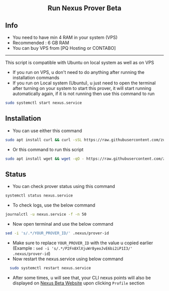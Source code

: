 <h2 align=center>Run Nexus Prover Beta</h2>

## Info

- You need to have min 4 RAM in your system (VPS)
- Recommended : 6 GB RAM
- You can buy VPS from [PQ Hosting or CONTABO]

---

This script is compatible with Ubuntu on local system as well as on VPS

- If you run on VPS, u don't need to do anything after running the installation commands
- If you run on Local system (Ubuntu), u just need to open the terminal after turning on your system to start this prover, it will start running automatically again, if it is not running then use this command to run

```bash
sudo systemctl start nexus.service
```

## Installation

- You can use either this command

```bash
sudo apt install curl && curl -sSL https://raw.githubusercontent.com/zunxbt/nexus-prover/main/nexus.sh | bash
```

- Or this command to run this script

```bash
sudo apt install wget && wget -qO - https://raw.githubusercontent.com/zunxbt/nexus-prover/main/nexus.sh | bash
```

## Status

- You can check prover status using this command

```bash
systemctl status nexus.service
```

- To check logs, use the below command

```bash
journalctl -u nexus.service -f -n 50
```

- Now open terminal and use the below command

```bash
sed -i 's/.*/YOUR_PROVER_ID/' .nexus/prover-id
```

- Make sure to replace `YOUR_PROVER_ID` with the value u copied earlier (Example : `sed -i 's/.*/P2Fn8XlXjuWr8yeoJvE6bi2iP1I3/' .nexus/prover-id`)
- Now restart the nexus.service using below command

```bash
  sudo systemctl restart nexus.service
```

- After some times, u will see that, your CLI nexus points will also be displayed on [Nexus Beta Website](https://beta.nexus.xyz/) upon clicking `Profile` section
